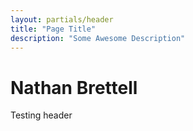 ```yaml
---
layout: partials/header
title: "Page Title"
description: "Some Awesome Description"
---
```


# Nathan Brettell

Testing header